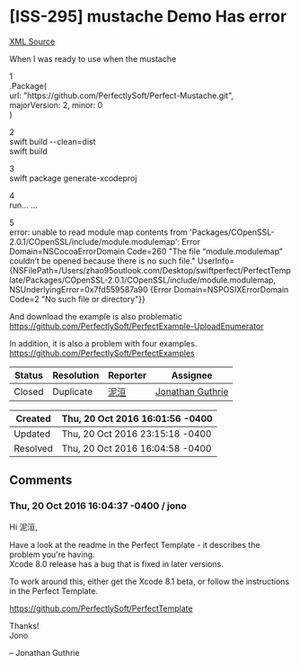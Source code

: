 # [ISS-295] mustache Demo Has error

[XML Source](./xml/ISS-295.xml)
<p><p>When I was ready to use when the mustache</p>

<p>1<br/>
.Package(<br/>
    url: "https://github.com/PerfectlySoft/Perfect-Mustache.git", <br/>
    majorVersion: 2, minor: 0<br/>
    )</p>

<p>2<br/>
swift build --clean=dist<br/>
swift build</p>

<p>3<br/>
swift package generate-xcodeproj</p>

<p>4<br/>
run... ...</p>

<p>5<br/>
error: unable to read module map contents from 'Packages/COpenSSL-2.0.1/COpenSSL/include/module.modulemap': Error Domain=NSCocoaErrorDomain Code=260 "The file “module.modulemap” couldn’t be opened because there is no such file." UserInfo={NSFilePath=/Users/zhao95outlook.com/Desktop/swiftperfect/PerfectTemplate/Packages/COpenSSL-2.0.1/COpenSSL/include/module.modulemap, NSUnderlyingError=0x7fd559587a90 {Error Domain=NSPOSIXErrorDomain Code=2 "No such file or directory"}}</p>


<p>And download the example is also problematic<br/>
<a href="https://github.com/PerfectlySoft/PerfectExample-UploadEnumerator" class="external-link" rel="nofollow">https://github.com/PerfectlySoft/PerfectExample-UploadEnumerator</a>      </p>

<p>In addition, it is also a problem with four examples.<br/>
<a href="https://github.com/PerfectlySoft/PerfectExamples" class="external-link" rel="nofollow">https://github.com/PerfectlySoft/PerfectExamples</a></p>


</p>





Status|Resolution|Reporter|Assignee
------|----------|--------|--------
Closed|Duplicate|[泥洹](zhao95@outlook.com)|[Jonathan Guthrie]($jono)





Created|Thu, 20 Oct 2016 16:01:56 -0400
-------|--------------
Updated|Thu, 20 Oct 2016 23:15:18 -0400
Resolved|Thu, 20 Oct 2016 16:04:58 -0400


## Comments




### Thu, 20 Oct 2016 16:04:37 -0400 / jono 

<p><p>Hi 泥洹,</p>

<p>Have a look at the readme in the Perfect Template - it describes the problem you're having.<br/>
Xcode 8.0 release has a bug that is fixed in later versions.</p>

<p>To work around this, either get the Xcode 8.1 beta, or follow the instructions in the Perfect Template.</p>

<p><a href="https://github.com/PerfectlySoft/PerfectTemplate" class="external-link" rel="nofollow">https://github.com/PerfectlySoft/PerfectTemplate</a></p>

<p>Thanks!<br/>
Jono</p>

<p>– Jonathan Guthrie</p></p>


